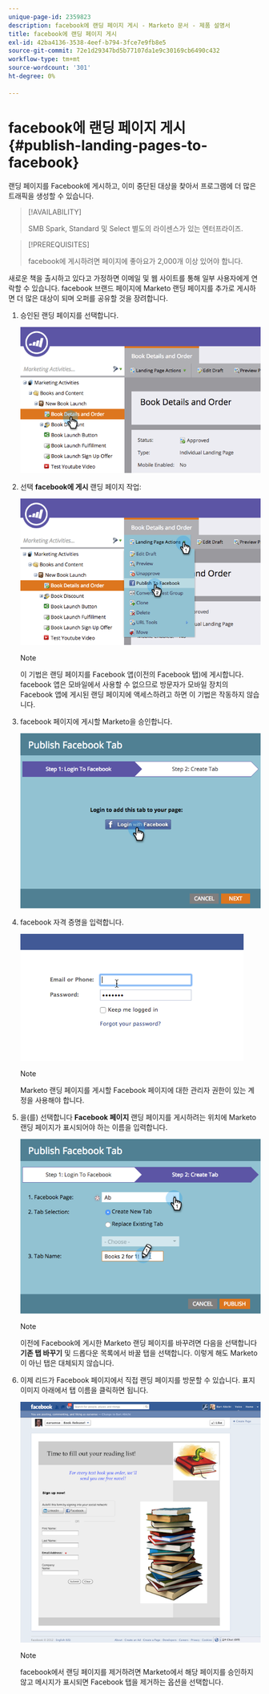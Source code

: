```yaml
---
unique-page-id: 2359823
description: facebook에 랜딩 페이지 게시 - Marketo 문서 - 제품 설명서
title: facebook에 랜딩 페이지 게시
exl-id: 42ba4136-3538-4eef-b794-3fce7e9fb8e5
source-git-commit: 72e1d29347bd5b77107da1e9c30169cb6490c432
workflow-type: tm+mt
source-wordcount: '301'
ht-degree: 0%

---
```


# facebook에 랜딩 페이지 게시 {#publish-landing-pages-to-facebook}

랜딩 페이지를 Facebook에 게시하고, 이미 중단된 대상을 찾아서 프로그램에 더 많은 트래픽을 생성할 수 있습니다.

>[!AVAILABILITY]
>
>SMB Spark, Standard 및 Select 별도의 라이센스가 있는 엔터프라이즈.

>[!PREREQUISITES]
>
>facebook에 게시하려면 페이지에 좋아요가 2,000개 이상 있어야 합니다.

새로운 책을 출시하고 있다고 가정하면 이메일 및 웹 사이트를 통해 일부 사용자에게 연락할 수 있습니다. facebook 브랜드 페이지에 Marketo 랜딩 페이지를 추가로 게시하면 더 많은 대상이 되며 오퍼를 공유할 것을 장려합니다.

1. 승인된 랜딩 페이지를 선택합니다.

   ![](assets/image2015-4-22-16-3a53-3a46.png)

1. 선택 **facebook에 게시** 랜딩 페이지 작업:

   ![](assets/image2015-4-22-16-3a54-3a55.png)

   >[!NOTE]
   >
   >이 기법은 랜딩 페이지를 Facebook 앱(이전의 Facebook 탭)에 게시합니다. facebook 앱은 모바일에서 사용할 수 없으므로 방문자가 모바일 장치의 Facebook 앱에 게시된 랜딩 페이지에 액세스하려고 하면 이 기법은 작동하지 않습니다.

1. facebook 페이지에 게시할 Marketo을 승인합니다.

   ![](assets/image2015-4-22-18-3a27-3a14.png)

1. facebook 자격 증명을 입력합니다.

   ![](assets/image2015-4-22-18-3a29-3a57.png)

   >[!NOTE]
   >
   >Marketo 랜딩 페이지를 게시할 Facebook 페이지에 대한 관리자 권한이 있는 계정을 사용해야 합니다.

1. 을(를) 선택합니다 **Facebook 페이지** 랜딩 페이지를 게시하려는 위치에 Marketo 랜딩 페이지가 표시되어야 하는 이름을 입력합니다.

   ![](assets/image2015-4-22-18-3a31-3a39.png)

   >[!NOTE]
   >
   >이전에 Facebook에 게시한 Marketo 랜딩 페이지를 바꾸려면 다음을 선택합니다 **기존 탭 바꾸기** 및 드롭다운 목록에서 바꿀 탭을 선택합니다. 이렇게 해도 Marketo이 아닌 탭은 대체되지 않습니다.

1. 이제 리드가 Facebook 페이지에서 직접 랜딩 페이지를 방문할 수 있습니다. 표지 이미지 아래에서 탭 이름을 클릭하면 됩니다.

   ![](assets/image2015-4-22-18-3a42-3a15.png)

   >[!NOTE]
   >
   >facebook에서 랜딩 페이지를 제거하려면 Marketo에서 해당 페이지를 승인하지 않고 메시지가 표시되면 Facebook 탭을 제거하는 옵션을 선택합니다.
